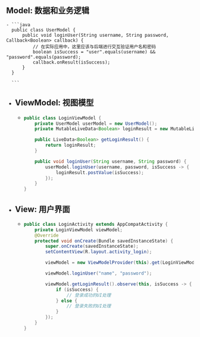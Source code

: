 ## **Model:** 数据和业务逻辑
	- ```java
	  public class UserModel {
	      public void loginUser(String username, String password, Callback<Boolean> callback) {
	          // 在实际应用中，这里应该与后端进行交互验证用户名和密码
	          boolean isSuccess = "user".equals(username) && "password".equals(password);
	          callback.onResult(isSuccess);
	      }
	  }
	  
	  ```
- ## **ViewModel:** 视图模型
	- ```java
	  public class LoginViewModel {
	      private UserModel userModel = new UserModel();
	      private MutableLiveData<Boolean> loginResult = new MutableLiveData<>();
	  
	      public LiveData<Boolean> getLoginResult() {
	          return loginResult;
	      }
	  
	      public void loginUser(String username, String password) {
	          userModel.loginUser(username, password, isSuccess -> {
	              loginResult.postValue(isSuccess);
	          });
	      }
	  }
	  
	  ```
- ## **View:** 用户界面
	- ```java
	  public class LoginActivity extends AppCompatActivity {
	      private LoginViewModel viewModel;
	      @Override
	      protected void onCreate(Bundle savedInstanceState) {
	          super.onCreate(savedInstanceState);
	          setContentView(R.layout.activity_login);
	  
	          viewModel = new ViewModelProvider(this).get(LoginViewModel.class);
	  
	          viewModel.loginUser("name", "password");
	  
	          viewModel.getLoginResult().observe(this, isSuccess -> {
	              if (isSuccess) {
	                  // 登录成功的UI处理
	              } else {
	                  // 登录失败的UI处理
	              }
	          });
	      }
	  }
	  
	  ```